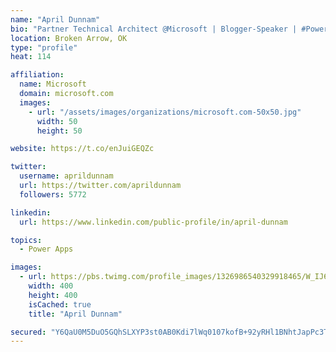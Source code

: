 ```yaml
---
name: "April Dunnam"
bio: "Partner Technical Architect @Microsoft | Blogger-Speaker | #PowerApps, #PowerAutomate, #Office365, #SharePoint | #WIT | #Karaoke Queen"
location: Broken Arrow, OK
type: "profile"
heat: 114

affiliation:
  name: Microsoft
  domain: microsoft.com
  images:
    - url: "/assets/images/organizations/microsoft.com-50x50.jpg"
      width: 50
      height: 50

website: https://t.co/enJuiGEQZc

twitter:
  username: aprildunnam
  url: https://twitter.com/aprildunnam
  followers: 5772

linkedin:
  url: https://www.linkedin.com/public-profile/in/april-dunnam

topics:
  - Power Apps

images:
  - url: https://pbs.twimg.com/profile_images/1326986540329918465/W_IJ6Ih2_400x400.jpg
    width: 400
    height: 400
    isCached: true
    title: "April Dunnam"

secured: "Y6QaU0M5DuO5GQhSLXYP3st0AB0Kdi7lWq0107kofB+92yRHl1BNhtJapPc3TA+PwStzyqTb/0JtN1gdkw9TXoPU6LpoNNiGWDeSKuMvvNcsfa6oriY0Yf1mRliMMxJcNNRwrldjJaUUxgG43eL4pXRAxhPQ3Z9ZKXOL4bZmcsJJG6ui3alCTWkNBtjgqFIhFmk4g3MGNEPew8G60NrWpWlptaZr8LqQILx9HH5BYF/ul/4OZI1lJTSZCf+D7JgdjQADKJWKhNoFmXpXLBJBut/TWYra+4zcPytuZTWkdKkNWgSknt9U4vsBWg7N/BOMbzAcEtv5Fs+VW5tGsIVMpOuee172QXkgSu+6Zmlju6rojeU2X3Lvwf6t7lTs4O30lCjiCvTEGWk/kQDN67GUSGZhflvr9WlrL8+VLtH8WvY=;RU5F8a19XjALiR764T5EAw=="
---
```


